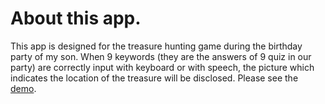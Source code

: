 # About this app.
This app is designed for the treasure hunting game during the birthday party of my son. 
When 9 keywords (they are the answers of 9 quiz in our party) are correctly input with keyboard or with speech, 
the picture which indicates the location of the treasure will be disclosed.
Please see the [demo](https://www.youtube.com/watch?v=uVProI9icVA).
